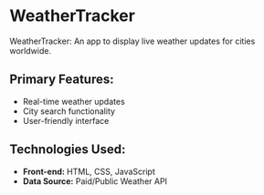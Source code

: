 # WeatherTracker
WeatherTracker: An app to display live weather updates for cities worldwide.

## Primary Features:

*   Real-time weather updates
*   City search functionality
*   User-friendly interface

## Technologies Used:

*   **Front-end:** HTML, CSS, JavaScript
*   **Data Source:** Paid/Public Weather API